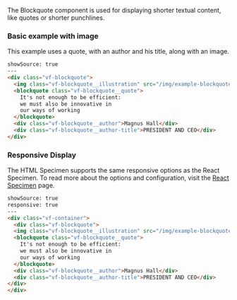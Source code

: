 The Blockquote component is used for displaying shorter textual content, like quotes or shorter punchlines.

### Basic example with image

This example uses a quote, with an author and his title, along with an image.

```html
showSource: true
---
<div class="vf-blockquote">
  <img class="vf-blockquote__illustration" src="/img/example-blockquote.png" />
  <blockquote class="vf-blockquote__quote">
    It's not enough to be efficient:
    we must also be innovative in
    our ways of working
  </blockquote>
  <div class="vf-blockquote__author">Magnus Hall</div>
  <div class="vf-blockquote__author-title">PRESIDENT AND CEO</div>
</div>
```


### Responsive Display

The HTML Specimen supports the same responsive options as the React Specimen. To read more about the options and configuration, visit the [React Specimen](/specimens/react#responsive-display) page.

```html
showSource: true
responsive: true
---
<div class="vf-container">
  <div class="vf-blockquote">
  <img class="vf-blockquote__illustration" src="/img/example-blockquote.png" />
  <blockquote class="vf-blockquote__quote">
    It's not enough to be efficient:
    we must also be innovative in
    our ways of working
  </blockquote>
  <div class="vf-blockquote__author">Magnus Hall</div>
  <div class="vf-blockquote__author-title">PRESIDENT AND CEO</div>
</div>
</div>
```
